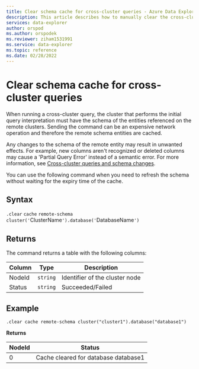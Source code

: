 ```yaml
---
title: Clear schema cache for cross-cluster queries - Azure Data Explorer
description: This article describes how to manually clear the cross-cluster query cache in Azure Data Explorer.
services: data-explorer
author: orspod
ms.author: orspodek
ms.reviewer: ziham1531991
ms.service: data-explorer
ms.topic: reference
ms.date: 02/28/2022
---
```


# Clear schema cache for cross-cluster queries

When running a cross-cluster query, the cluster that performs the initial query interpretation must have the schema of the entities referenced on the remote clusters. Sending the command can be an expensive network operation and therefore the remote schema entities are cached.

Any changes to the schema of the remote entity may result in unwanted effects. For example, new columns aren't recognized or deleted columns may cause a 'Partial Query Error' instead of a semantic error. For more information, see [Cross-cluster queries and schema changes](../concepts/cross-cluster-and-schema-changes.md).

You can use the following command when you need to refresh the schema without waiting for the expiry time of the cache.

## Syntax

`.clear` `cache` `remote-schema` `cluster('`ClusterName`').database('`DatabaseName`')`

## Returns

The command returns a table with the following columns:

| Column | Type | Description |
|--|--|--|
| NodeId | `string` | Identifier of the cluster node |
| Status | `string` | Succeeded/Failed |

## Example

```kusto
.clear cache remote-schema cluster("cluster1").database("database1")
```

**Returns**

|NodeId|Status|
|---|---|
|0|Cache cleared for database database1
